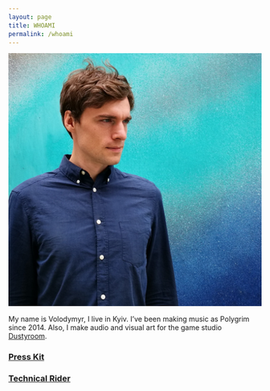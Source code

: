 ```yaml
---
layout: page
title: WHOAMI
permalink: /whoami
---
```


![Polygrim](/assets/img/IMG_20170530_1201053.jpg)

My name is Volodymyr, I live in Kyiv. I’ve been making music as Polygrim since 2014. Also, I make audio and visual art for the game studio [Dustyroom](http://dustyroom.com/).

### [Press Kit](https://polygrimmusic.com/press)

### [Technical Rider](/assets/docs/polygrim_live_tech_rider_2021.pdf)

